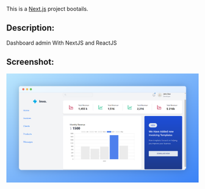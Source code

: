 This is a [Next.js](https://nextjs.org/) project bootails.

## Description:
Dashboard admin With NextJS and ReactJS

## Screenshot:

<img src="Screenshot2.png" alt='Screenshot project' />